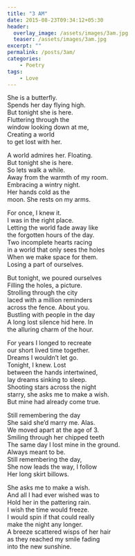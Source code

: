 ```yaml
---
title: "3 AM"
date: 2015-08-23T09:34:12+05:30
header:
  overlay_image: /assets/images/3am.jpg
  teaser: /assets/images/3am.jpg
excerpt: ""
permalink: /posts/3am/
categories:
    - Poetry
tags:
    - Love
---
```


She is a butterfly.  
Spends her day flying high.  
But tonight she is here.  
Fluttering through the   
window looking down at me,  
Creating a world  
to get lost with her.  

A world admires her. Floating.  
But tonight she is here.  
So lets walk a while.  
Away from the warmth of my room.  
Embracing a wintry night.  
Her hands cold as the   
moon. She rests on my arms.  

For once, I knew it.  
I was in the right place.  
Letting the world fade away like  
the forgotten hours of the day.  
Two incomplete hearts racing  
in a world that only sees the holes  
When we make space for them.  
Losing a part of ourselves.  

But tonight, we poured ourselves  
Filling the holes, a picture.  
Strolling through the city  
laced with a million reminders  
across the fence. About you.  
Bustling with people in the day  
A long lost silence hid here. In  
the alluring charm of the hour.  

For years I longed to recreate  
our short lived time together.  
Dreams I wouldn’t let go.  
Tonight, I knew. Lost  
between the hands intertwined,  
lay dreams sinking to sleep.  
Shooting stars across the night  
starry, she asks me to make a wish.  
But mine had already come true.  

Still remembering the day  
She said she’d marry me. Alas.  
We moved apart at the age of 3.  
Smiling through her chipped teeth  
The same day I lost mine in the ground.  
Always meant to be.  
Still remembering the day,  
She now leads the way, I follow  
Her long skirt billows.  

She asks me to make a wish.  
And all I had ever wished was to  
Hold her in the pattering rain.  
I wish the time would freeze.   
I would spin if that could really  
make the night any longer.  
A breeze scattered wisps of her hair  
as they reached my smile fading  
into the new sunshine.
